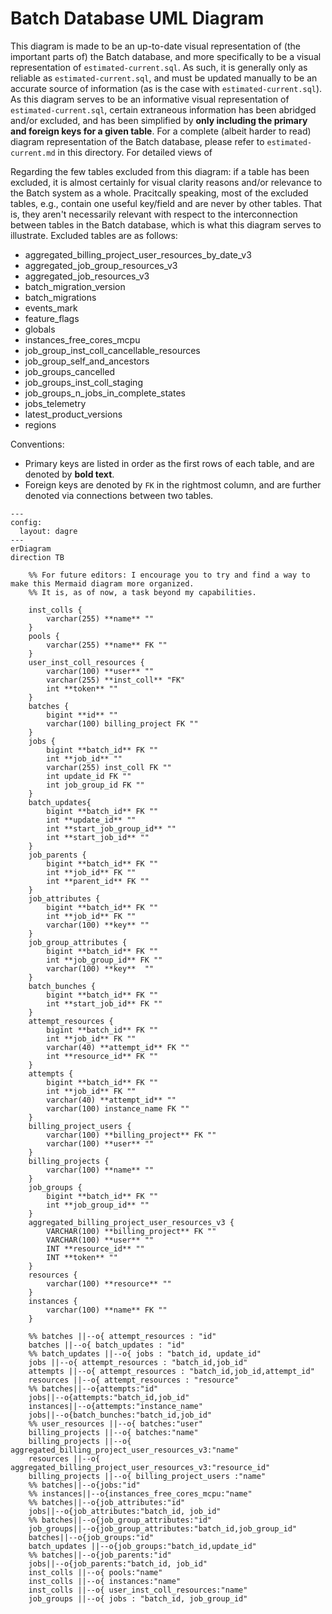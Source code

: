 # Batch Database UML Diagram

This diagram is made to be an up-to-date visual representation of (the important parts of) the Batch database, and more specifically to be a visual representation of `estimated-current.sql`. As such, it is generally only as reliable as `estimated-current.sql`, and must be updated manually to be an accurate source of information (as is the case with `estimated-current.sql`). As this diagram serves to be an informative visual representation of `estimated-current.sql`, certain extraneous information has been abridged and/or excluded, and has been simplified by **only including the primary and foreign keys for a given table**. For a complete (albeit harder to read) diagram representation of the Batch database, please refer to `estimated-current.md` in this directory. For detailed views of

Regarding the few tables excluded from this diagram: if a table has been excluded, it is almost certainly for visual clarity reasons and/or relevance to the Batch system as a whole. Pracitcally speaking, most of the excluded tables, e.g., contain one useful key/field and are never by other tables. That is, they aren't necessarily relevant with respect to the interconnection between tables in the Batch database, which is what this diagram serves to illustrate. Excluded tables are as follows:
- aggregated_billing_project_user_resources_by_date_v3
- aggregated_job_group_resources_v3
- aggregated_job_resources_v3
- batch_migration_version
- batch_migrations
- events_mark
- feature_flags
- globals
- instances_free_cores_mcpu
- job_group_inst_coll_cancellable_resources
- job_group_self_and_ancestors
- job_groups_cancelled
- job_groups_inst_coll_staging
- job_groups_n_jobs_in_complete_states
- jobs_telemetry
- latest_product_versions
- regions

Conventions:
- Primary keys are listed in order as the first rows of each table, and are denoted by **bold text**.
- Foreign keys are denoted by `FK` in the rightmost column, and are further denoted via connections between two tables.
```mermaid
---
config:
  layout: dagre
---
erDiagram
direction TB

	%% For future editors: I encourage you to try and find a way to make this Mermaid diagram more organized.
	%% It is, as of now, a task beyond my capabilities.

	inst_colls {
		varchar(255) **name** ""
	}
	pools {
		varchar(255) **name** FK ""
	}
	user_inst_coll_resources {
		varchar(100) **user** ""
		varchar(255) **inst_coll** "FK"
		int **token** ""
	}
	batches {
		bigint **id** ""
		varchar(100) billing_project FK ""
	}
	jobs {
		bigint **batch_id** FK ""
		int **job_id** ""
		varchar(255) inst_coll FK ""
		int update_id FK ""
		int job_group_id FK ""
	}
	batch_updates{
		bigint **batch_id** FK ""
		int **update_id** ""
		int **start_job_group_id** ""
		int **start_job_id** ""
	}
	job_parents {
		bigint **batch_id** FK ""
		int **job_id** FK ""
		int **parent_id** FK ""
	}
	job_attributes {
		bigint **batch_id** FK ""
		int **job_id** FK ""
		varchar(100) **key** ""
	}
	job_group_attributes {
		bigint **batch_id** FK ""
		int **job_group_id** FK ""
		varchar(100) **key**  ""
	}
	batch_bunches {
		bigint **batch_id** FK ""
		int **start_job_id** FK ""
	}
	attempt_resources {
		bigint **batch_id** FK ""
		int **job_id** FK ""
		varchar(40) **attempt_id** FK ""
		int **resource_id** FK ""
	}
	attempts {
		bigint **batch_id** FK ""
		int **job_id** FK ""
		varchar(40) **attempt_id** ""
		varchar(100) instance_name FK ""
	}
	billing_project_users {
		varchar(100) **billing_project** FK ""
		varchar(100) **user** ""
	}
	billing_projects {
		varchar(100) **name** ""
	}
	job_groups {
		bigint **batch_id** FK ""
		int **job_group_id** ""
	}
	aggregated_billing_project_user_resources_v3 {
		VARCHAR(100) **billing_project** FK ""
		VARCHAR(100) **user** ""
		INT **resource_id** ""
		INT **token** ""
	}
	resources {
		varchar(100) **resource** ""
	}
	instances {
		varchar(100) **name** FK ""
	}

	%% batches ||--o{ attempt_resources : "id"
	batches ||--o{ batch_updates : "id"
	%% batch_updates ||--o{ jobs : "batch_id, update_id"
	jobs ||--o{ attempt_resources : "batch_id,job_id"
	attempts ||--o{ attempt_resources : "batch_id,job_id,attempt_id"
	resources ||--o{ attempt_resources : "resource"
	%% batches||--o{attempts:"id"
	jobs||--o{attempts:"batch_id,job_id"
	instances||--o{attempts:"instance_name"
	jobs||--o{batch_bunches:"batch_id,job_id"
	%% user_resources ||--o{ batches:"user"
	billing_projects ||--o{ batches:"name"
	billing_projects ||--o{ aggregated_billing_project_user_resources_v3:"name"
	resources ||--o{ aggregated_billing_project_user_resources_v3:"resource_id"
	billing_projects ||--o{ billing_project_users :"name"
	%% batches||--o{jobs:"id"
	%% instances||--o{instances_free_cores_mcpu:"name"
	%% batches||--o{job_attributes:"id"
	jobs||--o{job_attributes:"batch_id, job_id"
	%% batches||--o{job_group_attributes:"id"
	job_groups||--o{job_group_attributes:"batch_id,job_group_id"
	batches||--o{job_groups:"id"
	batch_updates ||--o{job_groups:"batch_id,update_id"
	%% batches||--o{job_parents:"id"
	jobs||--o{job_parents:"batch_id, job_id"
	inst_colls ||--o{ pools:"name"
	inst_colls ||--o{ instances:"name"
	inst_colls ||--o{ user_inst_coll_resources:"name"
	job_groups ||--o{ jobs : "batch_id, job_group_id"
```
